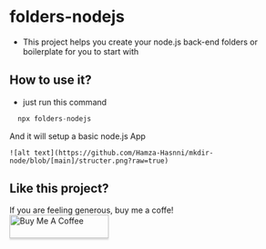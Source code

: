 # folders-nodejs

- This project helps you create your node.js back-end folders or boilerplate for you to start with

## How to use it?

- just run this command

```ts
  npx folders-nodejs
```

And it will setup a basic node.js App

```
![alt text](https://github.com/Hamza-Hasnni/mkdir-node/blob/[main]/structer.png?raw=true)
```

## Like this project?

If you are feeling generous, buy me a coffe!<br>
<a href="https://www.buymeacoffee.com/time4coding" target="_blank"><img src="https://www.buymeacoffee.com/assets/img/custom_images/orange_img.png" alt="Buy Me A Coffee" style="height: 41px !important;width: 174px !important;box-shadow: 0px 3px 2px 0px rgba(190, 190, 190, 0.5) !important;-webkit-box-shadow: 0px 3px 2px 0px rgba(190, 190, 190, 0.5) !important;" ></a>
